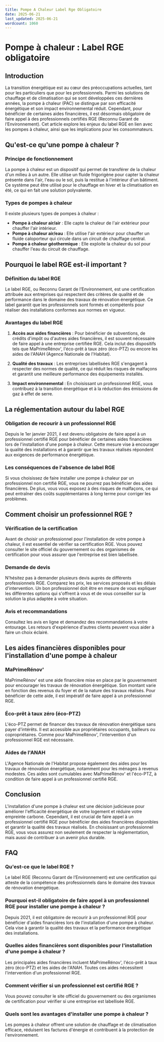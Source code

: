 ```yaml
---
title: Pompe A Chaleur Label Rge Obligatoire
date: 2025-06-21
last_updated: 2025-06-21
wordcount: 1060
---
```


# Pompe à chaleur : Label RGE obligatoire

## Introduction

La transition énergétique est au cœur des préoccupations actuelles, tant pour les particuliers que pour les professionnels. Parmi les solutions de chauffage et de climatisation qui se sont développées ces dernières années, la pompe à chaleur (PAC) se distingue par son efficacité énergétique et son impact environnemental réduit. Cependant, pour bénéficier de certaines aides financières, il est désormais obligatoire de faire appel à des professionnels certifiés RGE (Reconnu Garant de l’Environnement). Cet article explore les enjeux du label RGE en lien avec les pompes à chaleur, ainsi que les implications pour les consommateurs.

## Qu'est-ce qu'une pompe à chaleur ?

### Principe de fonctionnement

La pompe à chaleur est un dispositif qui permet de transférer de la chaleur d'un milieu à un autre. Elle utilise un fluide frigorigène pour capter la chaleur présente dans l'air, l'eau ou le sol, puis la restitue à l'intérieur d'un bâtiment. Ce système peut être utilisé pour le chauffage en hiver et la climatisation en été, ce qui en fait une solution polyvalente.

### Types de pompes à chaleur

Il existe plusieurs types de pompes à chaleur :

- **Pompe à chaleur air/air** : Elle capte la chaleur de l'air extérieur pour chauffer l'air intérieur.
- **Pompe à chaleur air/eau** : Elle utilise l'air extérieur pour chauffer un fluide caloporteur qui circule dans un circuit de chauffage central.
- **Pompe à chaleur géothermique** : Elle exploite la chaleur du sol pour chauffer l'eau du circuit de chauffage.

## Pourquoi le label RGE est-il important ?

### Définition du label RGE

Le label RGE, ou Reconnu Garant de l’Environnement, est une certification attribuée aux entreprises qui respectent des critères de qualité et de performance dans le domaine des travaux de rénovation énergétique. Ce label garantit que les professionnels sont formés et compétents pour réaliser des installations conformes aux normes en vigueur.

### Avantages du label RGE

1. **Accès aux aides financières** : Pour bénéficier de subventions, de crédits d'impôt ou d'autres aides financières, il est souvent nécessaire de faire appel à une entreprise certifiée RGE. Cela inclut des dispositifs tels que MaPrimeRénov', l'éco-prêt à taux zéro (éco-PTZ) ou encore les aides de l'ANAH (Agence Nationale de l'Habitat).

2. **Qualité des travaux** : Les entreprises labellisées RGE s'engagent à respecter des normes de qualité, ce qui réduit les risques de malfaçons et garantit une meilleure performance des équipements installés.

3. **Impact environnemental** : En choisissant un professionnel RGE, vous contribuez à la transition énergétique et à la réduction des émissions de gaz à effet de serre.

## La réglementation autour du label RGE

### Obligation de recourir à un professionnel RGE

Depuis le 1er janvier 2021, il est devenu obligatoire de faire appel à un professionnel certifié RGE pour bénéficier de certaines aides financières lors de l'installation d'une pompe à chaleur. Cette mesure vise à encourager la qualité des installations et à garantir que les travaux réalisés répondent aux exigences de performance énergétique.

### Les conséquences de l'absence de label RGE

Si vous choisissez de faire installer une pompe à chaleur par un professionnel non certifié RGE, vous ne pourrez pas bénéficier des aides financières. De plus, vous vous exposez à des risques de malfaçons, ce qui peut entraîner des coûts supplémentaires à long terme pour corriger les problèmes.

## Comment choisir un professionnel RGE ?

### Vérification de la certification

Avant de choisir un professionnel pour l'installation de votre pompe à chaleur, il est essentiel de vérifier sa certification RGE. Vous pouvez consulter le site officiel du gouvernement ou des organismes de certification pour vous assurer que l'entreprise est bien labellisée.

### Demande de devis

N'hésitez pas à demander plusieurs devis auprès de différents professionnels RGE. Comparez les prix, les services proposés et les délais d'intervention. Un bon professionnel doit être en mesure de vous expliquer les différentes options qui s'offrent à vous et de vous conseiller sur la solution la plus adaptée à votre situation.

### Avis et recommandations

Consultez les avis en ligne et demandez des recommandations à votre entourage. Les retours d'expérience d'autres clients peuvent vous aider à faire un choix éclairé.

## Les aides financières disponibles pour l'installation d'une pompe à chaleur

### MaPrimeRénov'

MaPrimeRénov' est une aide financière mise en place par le gouvernement pour encourager les travaux de rénovation énergétique. Son montant varie en fonction des revenus du foyer et de la nature des travaux réalisés. Pour bénéficier de cette aide, il est impératif de faire appel à un professionnel RGE.

### Éco-prêt à taux zéro (éco-PTZ)

L'éco-PTZ permet de financer des travaux de rénovation énergétique sans payer d'intérêts. Il est accessible aux propriétaires occupants, bailleurs ou copropriétaires. Comme pour MaPrimeRénov', l'intervention d'un professionnel RGE est nécessaire.

### Aides de l'ANAH

L'Agence Nationale de l'Habitat propose également des aides pour les travaux de rénovation énergétique, notamment pour les ménages à revenus modestes. Ces aides sont cumulables avec MaPrimeRénov' et l'éco-PTZ, à condition de faire appel à un professionnel certifié RGE.

## Conclusion

L'installation d'une pompe à chaleur est une décision judicieuse pour améliorer l'efficacité énergétique de votre logement et réduire votre empreinte carbone. Cependant, il est crucial de faire appel à un professionnel certifié RGE pour bénéficier des aides financières disponibles et garantir la qualité des travaux réalisés. En choisissant un professionnel RGE, vous vous assurez non seulement de respecter la réglementation, mais aussi de contribuer à un avenir plus durable.

## FAQ

### Qu'est-ce que le label RGE ?

Le label RGE (Reconnu Garant de l’Environnement) est une certification qui atteste de la compétence des professionnels dans le domaine des travaux de rénovation énergétique.

### Pourquoi est-il obligatoire de faire appel à un professionnel RGE pour installer une pompe à chaleur ?

Depuis 2021, il est obligatoire de recourir à un professionnel RGE pour bénéficier d'aides financières lors de l'installation d'une pompe à chaleur. Cela vise à garantir la qualité des travaux et la performance énergétique des installations.

### Quelles aides financières sont disponibles pour l'installation d'une pompe à chaleur ?

Les principales aides financières incluent MaPrimeRénov', l'éco-prêt à taux zéro (éco-PTZ) et les aides de l'ANAH. Toutes ces aides nécessitent l'intervention d'un professionnel RGE.

### Comment vérifier si un professionnel est certifié RGE ?

Vous pouvez consulter le site officiel du gouvernement ou des organismes de certification pour vérifier si une entreprise est labellisée RGE.

### Quels sont les avantages d'installer une pompe à chaleur ?

Les pompes à chaleur offrent une solution de chauffage et de climatisation efficace, réduisent les factures d'énergie et contribuent à la protection de l'environnement.